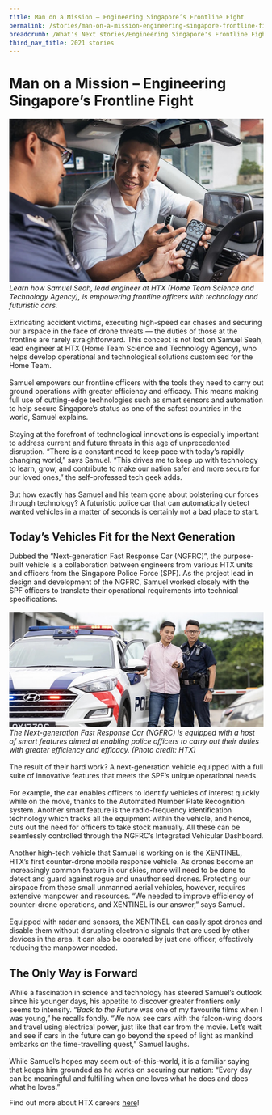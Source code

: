 ```yaml
---
title: Man on a Mission – Engineering Singapore’s Frontline Fight
permalink: /stories/man-on-a-mission-engineering-singapore-frontline-fight/
breadcrumb: /What's Next stories/Engineering Singapore's Frontline Fight
third_nav_title: 2021 stories
---
```

# <b>Man on a Mission – Engineering Singapore’s Frontline Fight</b>
![](/images/Stories/2021%20stories/Man%20on%20mission/man%20on%20mission%201.jpg)
<br>
*Learn how Samuel Seah, lead engineer at HTX (Home Team Science and Technology Agency), is empowering frontline officers with technology and futuristic cars.*
<br>
<br>
Extricating accident victims, executing high-speed car chases and securing our airspace in the face of drone threats — the duties of those at the frontline are rarely straightforward. This concept is not lost on Samuel Seah, lead engineer at HTX (Home Team Science and Technology Agency), who helps develop operational and technological solutions customised for the Home Team.
<br>
<br>
Samuel empowers our frontline officers with the tools they need to carry out ground operations with greater efficiency and efficacy. This means making full use of cutting-edge technologies such as smart sensors and automation to help secure Singapore’s status as one of the safest countries in the world, Samuel explains.
<br>
<br>
Staying at the forefront of technological innovations is especially important to address current and future threats in this age of unprecedented disruption. “There is a constant need to keep pace with today’s rapidly changing world,” says Samuel. “This drives me to keep up with technology to learn, grow, and contribute to make our nation safer and more secure for our loved ones,” the self-professed tech geek adds.
<br>
<br>
But how exactly has Samuel and his team gone about bolstering our forces through technology? A futuristic police car that can automatically detect wanted vehicles in a matter of seconds is certainly not a bad place to start.
<br>
## Today’s Vehicles Fit for the Next Generation
Dubbed the “Next-generation Fast Response Car (NGFRC)”, the purpose-built vehicle is a collaboration between engineers from various HTX units and officers from the Singapore Police Force (SPF). As the project lead in design and development of the NGFRC, Samuel worked closely with the SPF officers to translate their operational requirements into technical specifications.
<br>
<br>
![](/images/Stories/2021%20stories/Man%20on%20mission/man%20on%20mission%202.jpg)
*The Next-generation Fast Response Car (NGFRC) is equipped with a host of smart features aimed at enabling police officers to carry out their duties with greater efficiency and efficacy. (Photo credit: HTX)*
<br>
<br>
The result of their hard work? A next-generation vehicle equipped with a full suite of innovative features that meets the SPF’s unique operational needs.
<br>
<br>
For example, the car enables officers to identify vehicles of interest quickly while on the move, thanks to the Automated Number Plate Recognition system. Another smart feature is the radio-frequency identification technology which tracks all the equipment within the vehicle, and hence, cuts out the need for officers to take stock manually. All these can be seamlessly controlled through the NGFRC’s Integrated Vehicular Dashboard.
<br>
<br>
Another high-tech vehicle that Samuel is working on is the XENTINEL, HTX’s first counter-drone mobile response vehicle. As drones become an increasingly common feature in our skies, more will need to be done to detect and guard against rogue and unauthorised drones. Protecting our airspace from these small unmanned aerial vehicles, however, requires extensive manpower and resources. “We needed to improve efficiency of counter-drone operations, and XENTINEL is our answer,” says Samuel.
<br>
<br>
Equipped with radar and sensors, the XENTINEL can easily spot drones and disable them without disrupting electronic signals that are used by other devices in the area. It can also be operated by just one officer, effectively reducing the manpower needed.
<br>
## The Only Way is Forward
While a fascination in science and technology has steered Samuel’s outlook since his younger days, his appetite to discover greater frontiers only seems to intensify. “*Back to the Future* was one of my favourite films when I was young,” he recalls fondly. “We now see cars with the falcon-wing doors and travel using electrical power, just like that car from the movie. Let’s wait and see if cars in the future can go beyond the speed of light as mankind embarks on the time-travelling quest,” Samuel laughs.
<br>
<br>
While Samuel’s hopes may seem out-of-this-world, it is a familiar saying that keeps him grounded as he works on securing our nation: “Every day can be meaningful and fulfilling when one loves what he does and does what he loves.”

Find out more about HTX careers [here](https://www.htx.gov.sg/join-us/careers)!